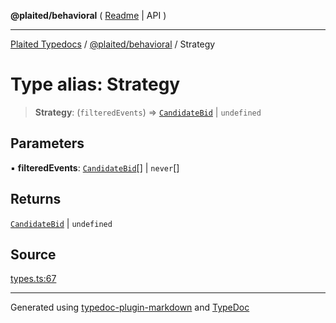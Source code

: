 **@plaited/behavioral** ( [Readme](../README.md) \| API )

***

[Plaited Typedocs](../../../modules.md) / [@plaited/behavioral](../modules.md) / Strategy

# Type alias: Strategy

> **Strategy**: (`filteredEvents`) => [`CandidateBid`](CandidateBid.md) \| `undefined`

## Parameters

▪ **filteredEvents**: [`CandidateBid`](CandidateBid.md)[] \| `never`[]

## Returns

[`CandidateBid`](CandidateBid.md) \| `undefined`

## Source

[types.ts:67](https://github.com/plaited/plaited/blob/0d4801d/libs/behavioral/src/types.ts#L67)

***

Generated using [typedoc-plugin-markdown](https://www.npmjs.com/package/typedoc-plugin-markdown) and [TypeDoc](https://typedoc.org/)

